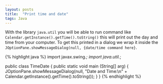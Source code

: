 ```yaml
---
layout: posts
title:  "Print time and date"
tags: Java
---
```

With the library `java.util` you will be able to run command like `Calendar.getInstance().getTime().toString()` this will print out the day and time from your computer. To get this printed in a dialog we wrap it inside the `JOptionPane.showMessageDialog(null, {date/time command here}`.

{% highlight java %}
import javax.swing.*;
import java.util.*;

public class TimeDate {
	public static void main (String[] arg) {
		JOptionPane.showMessageDialog(null, "Date and Time:\n" + Calendar.getInstance().getTime().toString());
	}
}
{% endhighlight %}

